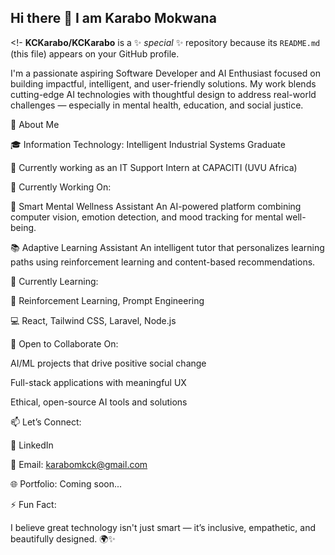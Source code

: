 ## Hi there 👋 I am Karabo Mokwana

<!-
**KCKarabo/KCKarabo** is a ✨ _special_ ✨ repository because its `README.md` (this file) appears on your GitHub profile.

I'm a passionate aspiring Software Developer and AI Enthusiast focused on building impactful, intelligent, and user-friendly solutions. My work blends cutting-edge AI technologies with thoughtful design to address real-world challenges — especially in mental health, education, and social justice.

👤 About Me

🎓 Information Technology: Intelligent Industrial Systems Graduate

💼 Currently working as an IT Support Intern at CAPACITI (UVU Africa)

🔭 Currently Working On:

🧠 Smart Mental Wellness Assistant
An AI-powered platform combining computer vision, emotion detection, and mood tracking for mental well-being.

📚 Adaptive Learning Assistant
An intelligent tutor that personalizes learning paths using reinforcement learning and content-based recommendations.

🌱 Currently Learning:

🤖 Reinforcement Learning, Prompt Engineering

💻 React, Tailwind CSS, Laravel, Node.js

🤝 Open to Collaborate On:

AI/ML projects that drive positive social change

Full-stack applications with meaningful UX

Ethical, open-source AI tools and solutions

📫 Let’s Connect:

🔗 LinkedIn

📧 Email: karabomkck@gmail.com

🌐 Portfolio: Coming soon...

⚡ Fun Fact:

I believe great technology isn't just smart — it’s inclusive, empathetic, and beautifully designed. 🌍✨

